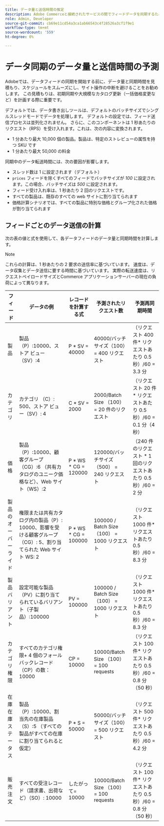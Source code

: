 ```yaml
---
title: データ量と送信時間の推定
description: Adobe Commerceと接続されたサービスの間でフィードデータを同期するために  [!DNL data export]  ツールに必要なデータ量と転送時間を見積もる方法を説明します。
role: Admin, Developer
source-git-commit: cb69e11cd54a3ca1ab66543c4f28526a3cf1f9e1
workflow-type: tm+mt
source-wordcount: '559'
ht-degree: 0%

---
```


# データ同期のデータ量と送信時間の予測

Adobeでは、データフィードの同期を開始する前に、データ量と同期時間を見積もり、スケジュールをスムーズにし、サイト操作の中断を避けることをお勧めします。 この見積もりは、初期同期や大規模なカタログ更新（一括価格変更など）を計画する際に重要です。

デフォルトでは、データ書き出しツールは、デフォルトのバッチサイズでシングルスレッドモードでデータを処理します。 デフォルトの設定では、フィード送信プロセスは並列化されません。 さらに、このコンポーネントは 1 秒あたりのリクエスト（RPS）を受け入れます。これは、次の内容に変換されます。

- 1 分あたり最大 10,000 個の製品。製品は、特定のストレビューの属性を持つ SKU です
- 1 分あたり最大 50,000 の料金

同期中のデータ転送時間には、次の要因が影響します。

- スレッド数は 1 に設定されます（デフォルト）
- `prices` フィードを除くすべてのフィードでバッチサイズが _100_ に設定されます。この場合、バッチサイズは _500_ に設定されます。
- フィード受け入れ率は、1 秒あたり 2 回のリクエストです。
- すべての製品は、既存のすべての web サイトに割り当てられます
- 価格計算シナリオでは、すべての製品に特別な価格とグループ化された価格が割り当てられます


## フィードごとのデータ送信の計算

次の表の値と式を使用して、各データフィードのデータ量と同期時間を計算します。

>[!NOTE]
>
>これらの計算は、1 秒あたりの 2 要求の送信率に基づいています。 速度は、データ収集とデータ送信に要する時間に基づいています。 実際の転送速度は、リクエストペイロードサイズとCommerce アプリケーションサーバーの現在の負荷によって異なります。

| フィード | データの例 | レコードを計算する式 | 予測されたリクエスト数 | 予測再同期時間 |
| --- | --- | --- | --- | --- |
| 製品 | 製品（P）:10000、ストア ビュー（SV）:4 | P * SV = 40000 | 40000/バッチサイズ（100） = 400 リクエスト | （リクエスト 400 件* リクエストあたり 0.5 秒）/60 = 3.3 分 |
| カテゴリ | カテゴリ （C）: 500、ストア ビュー（SV）: 4 | C * SV = 2000 | 2000/Batch Size （100） = 20 件のリクエスト | （リクエスト 20 件* リクエストあたり 0.5 秒）/60 = 0.1 分（4 秒） |
| 価格 | 製品（P）:10000、顧客グループ（CG）:6 （共有カタログのユニーク価格など）、Web サイト（WS）:2 | P \* WS * CG = 120000 | 120000/バッチサイズ（500） = 240 リクエスト | （240 件のリクエスト * 1 回のリクエストあたり 0.5 秒）/60 = 2 分 |
| 製品のオーバーライド | 権限または共有カタログ内の製品（P）: 10000、影響を受ける顧客グループ （CG）: 5、割り当てられた Web サイト WS: 2 | P \* WS * CG = 100000 | 100000 / Batch Size （100） = 1000 リクエスト | （リクエスト 1000 件* リクエストあたり 0.5 秒）/60 = 8.3 分 |
| 製品バリアント | 設定可能な製品（PV）に割り当てられているバリアント（子製品）:100000 | PV = 100000 | 100000 / Batch Size （100） = 1000 リクエスト | （リクエスト 1000 件* リクエストあたり 0.5 秒）/60 = 8.3 分 |
| カテゴリ権限 | すべてのカテゴリ権限+ 4 個のフォールバックレコード（CP）の数：10000 | CP = 10000 | 10000/Batch Size （100） = 100 requests | （リクエスト 100 件* リクエストあたり 0.5 秒）/60 = 0.8 分（50 秒） |
| 在庫在庫ステータス | 製品（P）:10000、割当先の在庫製品（S）:5 （すべての製品がすべての在庫に割り当てられると仮定） | P * S = 50000 | 50000/バッチサイズ（100） = 500 リクエスト | （リクエスト 500 件* リクエストあたり 0.5 秒）/60 = 4.2 分 |
| 販売注文 | すべての受注レコード（請求書、出荷など）（SO）: 10000 | したがって= 10000 | 10000/Batch Size （100） = 100 requests | （リクエスト 100 件* リクエストあたり 0.5 秒）/60 = 0.8 分（50 秒） |
